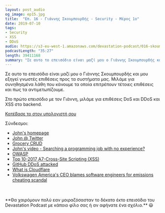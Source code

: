 ```yaml
---
layout: post_audio
og_image: ep15.jpg
title:  "Επ. 16 - Γιάννης Σκουμπουρδής - Security - Μέρος 1ο"
date: 2019-07-10
tags:
- Security
- XSS
- DDoS
audio: https://s3-eu-west-1.amazonaws.com/devastation-podcast/016-skoumbourdis-security.mp3
podcastLength: "35:27"
length: 39411168
summary: "Σε αυτο το επεισόδιο είναι μαζί μου ο Γιάννης Σκουμπουρδής και μου εξηγεί γνωστές επιθέσεις προς τα συστήματα μας. Μιλάμε για συνηθησμένα λάθη που κάνουμε τα οποία επιτρέπουν τέτοιες επιθέσεις και πως τα αντιμετωπίζουμε."
---
```

Σε αυτο το επεισόδιο είναι μαζί μου ο Γιάννης Σκουμπουρδής και μου εξηγεί γνωστές επιθέσεις προς
τα συστήματα μας. Μιλάμε για συνηθησμένα λάθη που κάνουμε τα οποία επιτρέπουν τέτοιες επιθέσεις
και πως τα αντιμετωπίζουμε.

Στο πρώτο επεισόδιο με τον Γιάννη, μιλάμε για επιθέσεις DoS και DDoS και XSS στο backend.

<a href="{{page.audio}}" target="_blank"><i class="fa fa-cloud-download"></i> Κατέβασε το στον υπολογιστή σου</a>

Σύνδεσμοι:

* <a href="https://www.web-and-development.com/john-skoumbourdis" target="_blank">John's homepage</a>
* <a href="https://twitter.com/scoumbourdis" target="_blank">John @ Twitter</a>
* <a href="https://www.grocerycrud.com/" target="_blank">Grocery CRUD</a>
* <a href="https://www.web-and-development.com/searching-a-programming-job-with-no-experience/" target="_blank">John's video - Searching a programming job with no experience?</a>
* <a href="https://www.owasp.org" target="_blank">OWASP</a>
* <a href="https://www.owasp.org/index.php/Top_10-2017_A7-Cross-Site_Scripting_(XSS)" target="_blank">Top 10-2017 A7-Cross-Site Scripting (XSS)</a>
* <a href="https://www.wired.com/story/github-ddos-memcached/" target="_blank">GitHub DDoS attacked</a>
* <a href="https://www.cloudflare.com/learning/what-is-cloudflare/" target="_blank">What is Cloudflare</a>
* <a href="https://www.theverge.com/2015/10/8/9481651/volkswagen-congressional-hearing-diesel-scandal-fault" target="_blank">Volkswagen America's CEO blames software engineers for emissions cheating scandal</a>

<br/>
<br/>
**Θα χαιρόμουν πολύ εαν μοιραζόσασταν το δέκατο έκτο επεισόδιο του Devastation
Podcast με κάποιο φίλο σας ή αν αφήνατε ένα σχόλιο.** 😃
